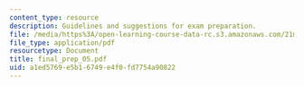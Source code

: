 ```yaml
---
content_type: resource
description: Guidelines and suggestions for exam preparation.
file: /media/https%3A/open-learning-course-data-rc.s3.amazonaws.com/21m-030-introduction-to-world-music-fall-2006/a1ed5769e5b16749e4f0fd7754a90822_final_prep_05.pdf
file_type: application/pdf
resourcetype: Document
title: final_prep_05.pdf
uid: a1ed5769-e5b1-6749-e4f0-fd7754a90822
---
```

